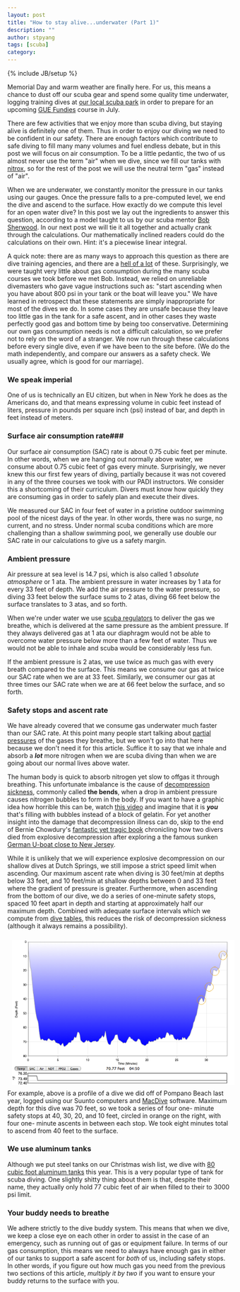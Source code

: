 ```yaml
---
layout: post
title: "How to stay alive...underwater (Part 1)"
description: ""
author: stpyang
tags: [scuba]
category: 
---
```

{% include JB/setup %}

Memorial Day and warm weather are finally here.  For us, this means a chance
to dust off our scuba gear and spend some quality time underwater,
logging training dives at [our local scuba park][dutchsprings] in order to
prepare for an upcoming [GUE Fundies][guefundies] course in July.

There are few activities that we enjoy more than scuba diving, but staying
alive is definitely one of them. Thus in order to enjoy our diving we need to
be confident in our safety. There are enough factors which contribute to safe
diving to fill many many volumes and fuel endless debate, but in this post we
will focus on air consumption. To be a little pedantic, the two of us almost
never use the term "air" when we dive, since we fill our tanks with
[nitrox][], so for the rest of the post we will use the neutral term "gas"
instead of "air".

When we are underwater, we constantly monitor the pressure in our tanks using
our gauges. Once the pressure falls to a pre-computed level, we end the dive
and ascend to the surface. How exactly do we compute this level for an open
water dive? In this post we lay out the ingredients to answer this question,
according to a model taught to us by our scuba mentor [Bob Sherwood][bob]. In
our next post we will tie it all together and actually crank through the
calculations. Our mathematically inclined readers could do the calculations on
their own. Hint: it's a piecewise linear integral.

A quick note: there are as many ways to approach this question as there are
dive training agencies, and there are a [hell of a lot][agencies] of these.
Surprisingly, we were taught very little about gas consumption during the many
scuba courses we took before we met Bob. Instead, we relied on unreliable
divemasters who gave vague instructions such as: "start ascending when you
have about 800 psi in your tank or the boat will leave you." We have learned
in retrospect that these statements are simply inappropriate for most of the
dives we do. In some cases they are unsafe because they leave too little gas
in the tank for a safe ascent, and in other cases they waste perfectly good
gas and bottom time by being too conservative. Determining our own gas
consumption needs is not a difficult calculation, so we prefer not to rely on
the word of a stranger.  We now run through these calculations before every
single dive, even if we have been to the site before. (We do the math
independently, and compare our answers as a safety check. We usually agree,
which is good for our marriage).

<!-- more -->

### We speak imperial ###

One of us is technically an EU citizen, but when in New York he does as the
Americans do, and that means expressing volume in cubic feet instead of
liters, pressure in pounds per square inch (psi) instead of bar, and depth in
feet instead of meters.

### Surface air consumption rate###

Our surface air consumption (SAC) rate is about 0.75 cubic feet per minute. In
other words, when we are hanging out normally above water, we consume about
0.75 cubic feet of gas every minute. Surprisingly, we never knew this our
first few years of diving, partially because it was not covered in any of the
three courses we took with our PADI instructors. We consider this a
shortcoming of their curriculum. Divers must know how quickly they are
consuming gas in order to safely plan and execute their dives.

We measured our SAC in four feet of water in a pristine outdoor swimming pool
of the nicest days of the year. In other words, there was no surge, no
current, and no stress. Under normal scuba conditions which are more
challenging than a shallow swimming pool, we generally use double our SAC rate
in our calculations to give us a safety margin.

### Ambient pressure ###

Air pressure at sea level is 14.7 psi, which is also called 1 *absolute
atmosphere* or 1 ata. The ambient pressure in water increases by 1
ata for every 33 feet of depth. We add the air pressure to the water pressure,
so diving 33 feet below the surface sums to 2 atas, diving 66 feet below
the surface translates to 3 atas, and so forth.

When we're under water we use [scuba regulators][regs] to deliver the gas we
breathe, which is delivered at the same pressure as the ambient pressure. If
they always delivered gas at 1 ata our diaphragm would not be able to overcome
water pressure below more than a few feet of water. Thus we would not be able
to inhale and scuba would be considerably less fun.

If the ambient pressure is 2 atas, we use twice as much gas with every breath
compared to the surface. This means we consume our gas at twice our SAC rate
when we are at 33 feet.  Similarly, we consumer our gas at three times our SAC
rate when we are at 66 feet below the surface, and so forth.

### Safety stops and ascent rate ###

We have already covered that we consume gas underwater much faster than our
SAC rate. At this point many people start talking about [partial
pressures][partialpressures] of the gases they breathe, but we won't go into
that here because we don't need it for this article. Suffice it to say that we
inhale and absorb a ***lot*** more nitrogen when we are scuba diving than when
we are going about our normal lives above water.

The human body is quick to absorb nitrogen yet slow to offgas it through
breathing. This unfortunate imbalance is the cause of [decompression
sickness][thebends], commonly called **the bends**, when a drop in ambient
pressure causes nitrogen bubbles to form in the body. If you want to have a
graphic idea how horrible this can be, watch [this video][jello] and imagine
that it is ***you*** that's filling with bubbles instead of a block of
gelatin. For yet another insight into the damage that decompression illness
can do, skip to the end of Bernie Chowdury's [fantastic yet tragic
book][rouses] chronicling how two divers died from explosive decompression
after exploring a the famous sunken [German U-boat close to New Jersey][u869].

While it is unlikely that we will experience explosive decompression on our
shallow dives at Dutch Springs, we still impose a strict speed limit when
ascending. Our maximum ascent rate when diving is 30 feet/min at depths below
33 feet, and 10 feet/min at shallow depths between 0 and 33 feet where the
gradient of pressure is greater. Furthermore, when ascending from the bottom
of our dive, we do a series of one-minute safety stops, spaced 10 feet apart
in depth and starting at approximately half our maximum depth. Combined with
adequate surface intervals which we compute from [dive tables][noaa], this
reduces the risk of decompression sickness (although it always remains a
possibility).

<meta property="og:image" content="/assets/images/diveProfile.png" />
<img style="float:left; width: 550px; padding:10px" src="/assets/images/diveProfile.png" alt="Warm and salty!"/>

For example, above is a profile of a dive we did off of Pompano Beach last
year, logged using our Suunto computers and [MacDive][] software. Maximum
depth for this dive was 70 feet, so we took a series of four one- minute
safety stops at 40, 30, 20, and 10 feet, circled in orange on the right, with
four one- minute ascents in between each stop. We took eight minutes total to
ascend from 40 feet to the surface.

### We use aluminum tanks ###

Although we put steel tanks on our Christmas wish list, we dive with [80 cubic
foot aluminum tanks][al80] this year. This is a very popular type of tank for
scuba diving. One slightly shitty thing about them is that, despite their
name, they actually only hold 77 cubic feet of air when filled to their to
3000 psi limit.

### Your buddy needs to breathe ###

We adhere strictly to the dive buddy system.  This means that when we dive, we
keep a close eye on each other in order to assist in the case of an emergency,
such as running out of gas or equipment failure. In terms of our gas
consumption, this means we need to always have enough gas in either of our
tanks to support a safe ascent for *both* of us, including safety stops.  In
other words, if you figure out how much gas you need from the previous two
sections of this article, *multiply it by two* if you want to ensure your
buddy returns to the surface with you.

[dutchsprings]: http://www.dutchsprings.com
[guefundies]: https://www.globalunderwaterexplorers.org/content/gue-fundamentals
[nitrox]: https://en.wikipedia.org/wiki/Nitrox
[bob]: http://allaboutscuba.com
[agencies]: https://en.wikipedia.org/wiki/List_of_diver_certification_organizations
[partialpressures]: https://en.wikipedia.org/wiki/Partial_pressure
[thebends]: https://en.wikipedia.org/wiki/Decompression_sickness
[jello]: https://www.youtube.com/watch?v=taTh0uBJ4RE#t=54s
[rouses]: http://www.amazon.com/Last-Dive-Father-Descent-Oceans-ebook/dp/B006IDG3X6/ref=sr_1_1?ie=UTF8&qid=1400801315&sr=8-1&keywords=bernie+chowdhury
[u869]: https://en.wikipedia.org/wiki/German_submarine_U-869
[noaa]: http://www.ndc.noaa.gov/pdfs/nitrox32.pdf
[macdive]: http://mac-dive.com
[al80]: http://www.xsscuba.com/tank_cat_alum_specs_.html
[cesa]: https://en.wikipedia.org/wiki/Controlled_Emergency_Swimming_Ascent
[regs]: https://en.wikipedia.org/wiki/Diving_regulator
